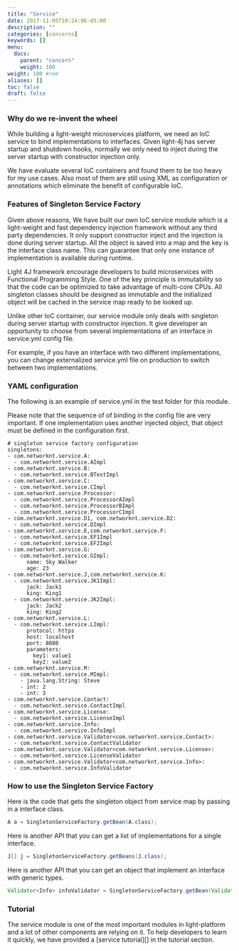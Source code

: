 ```yaml
---
title: "Service"
date: 2017-11-05T10:24:06-05:00
description: ""
categories: [concerns]
keywords: []
menu:
  docs:
    parent: "concern"
    weight: 100
weight: 100	#rem
aliases: []
toc: false
draft: false
---
```


### Why do we re-invent the wheel 

While building a light-weight microservices platform, we need an IoC service
to bind implementations to interfaces. Given light-4j has server startup and
shutdown hooks, normally we only need to inject during the server startup with
constructor injection only. 

We have evaluate several IoC containers and found them to be too heavy for my
use cases. Also most of them are still using XML as configuration or annotations
which eliminate the benefit of configurable IoC.

### Features of Singleton Service Factory

Given above reasons, We have built our own IoC service module which is a light-weight 
and fast dependency injection framework without any third party dependencies. It 
only support constructor inject and the injection is done during server startup. All 
the object is saved into a map and the key is the interface class name. This can 
guarantee that only one instance of implementation is available during runtime. 

Light 4J framework encourage developers to build microservices with Functional
Programming Style. One of the key principle is immutability so that the code can
be optimized to take advantage of multi-core CPUs. All singleton classes should
be designed as immutable and the initialized object will be cached in the service
map ready to be looked up. 

Unlike other IoC container, our service module only deals with singleton during
server startup with constructor injection. It give developer an opportunity to
choose from several implementations of an interface in service.yml config file.

For example, if you have an interface with two different implementations, you can
change externalized service.yml file on production to switch between two 
implementations.

### YAML configuration

The following is an example of service.yml in the test folder for this module.

Please note that the sequence of of binding in the config file are very important. 
If one implementation uses another injected object, that object must be defined
in the configuration first. 


```
# singleton service factory configuration
singletons:
- com.networknt.service.A:
  - com.networknt.service.AImpl
- com.networknt.service.B:
  - com.networknt.service.BTestImpl
- com.networknt.service.C:
  - com.networknt.service.CImpl
- com.networknt.service.Processor:
  - com.networknt.service.ProcessorAImpl
  - com.networknt.service.ProcessorBImpl
  - com.networknt.service.ProcessorCImpl
- com.networknt.service.D1, com.networknt.service.D2:
  - com.networknt.service.DImpl
- com.networknt.service.E,com.networknt.service.F:
  - com.networknt.service.EF1Impl
  - com.networknt.service.EF2Impl
- com.networknt.service.G:
  - com.networknt.service.GImpl:
      name: Sky Walker
      age: 23
- com.networknt.service.J,com.networknt.service.K:
  - com.networknt.service.JK1Impl:
      jack: Jack1
      king: King1
  - com.networknt.service.JK2Impl:
      jack: Jack2
      king: King2
- com.networknt.service.L:
  - com.networknt.service.LImpl:
      protocol: https
      host: localhost
      port: 8080
      parameters:
        key1: value1
        key2: value2
- com.networknt.service.M:
  - com.networknt.service.MImpl:
    - java.lang.String: Steve
    - int: 2
    - int: 3
- com.networknt.service.Contact:
  - com.networknt.service.ContactImpl
- com.networknt.service.License:
  - com.networknt.service.LicenseImpl
- com.networknt.service.Info:
  - com.networknt.service.InfoImpl
- com.networknt.service.Validator<com.networknt.service.Contact>:
  - com.networknt.service.ContactValidator
- com.networknt.service.Validator<com.networknt.service.License>:
  - com.networknt.service.LicenseValidator
- com.networknt.service.Validator<com.networknt.service.Info>:
  - com.networknt.service.InfoValidator

```

### How to use the Singleton Service Factory

Here is the code that gets the singleton object from service map by passing
in a interface class. 

```java
A a = SingletonServiceFactory.getBean(A.class);
```

Here is another API that you can get a list of implementations for a single
interface. 

```java
J[] j = SingletonServiceFactory.getBeans(J.class);
```

Here is another API that you can get an object that implement an interface with
generic types. 

```java
Validator<Info> infoValidator = SingletonServiceFactory.getBean(Validator.class, Info.class);
```

### Tutorial

The service module is one of the most important modules in light-platform and a
lot of other components are relying on it. To help developers to learn it quickly,
we have provided a [service tutorial][] in the tutorial section. 
  

